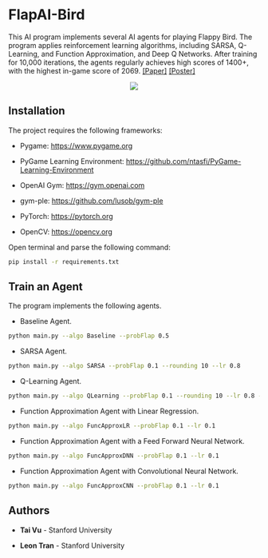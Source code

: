 # FlapAI-Bird

This AI program implements several AI agents for playing Flappy Bird. The program applies reinforcement learning algorithms, including SARSA, Q-Learning, and Function Approximation, and Deep Q Networks. After training for 10,000 iterations, the agents regularly achieves high scores of 1400+, with the highest in-game score of 2069. [[Paper]](https://arxiv.org/abs/2003.09579) [[Poster]](https://stanford-cs221.github.io/autumn2019-extra/posters/18.pdf)

<p align="center">
  <img src="https://user-images.githubusercontent.com/46636857/77217879-87ed6e80-6b58-11ea-9110-a8c605c190b2.gif">
</p>

## Installation

The project requires the following frameworks:

- Pygame: https://www.pygame.org

- PyGame Learning Environment: https://github.com/ntasfi/PyGame-Learning-Environment

- OpenAI Gym: https://gym.openai.com

- gym-ple: https://github.com/lusob/gym-ple
 
- PyTorch: https://pytorch.org

- OpenCV: https://opencv.org

Open terminal and parse the following command:

```bash
pip install -r requirements.txt
```

## Train an Agent

The program implements the following agents.

- Baseline Agent.

```bash
python main.py --algo Baseline --probFlap 0.5
```

- SARSA Agent.

```bash
python main.py --algo SARSA --probFlap 0.1 --rounding 10 --lr 0.8
```

- Q-Learning Agent.

```bash
python main.py --algo QLearning --probFlap 0.1 --rounding 10 --lr 0.8 --order backward
```

- Function Approximation Agent with Linear Regression.

```bash
python main.py --algo FuncApproxLR --probFlap 0.1 --lr 0.1
```

- Function Approximation Agent with a Feed Forward Neural Network.

```bash
python main.py --algo FuncApproxDNN --probFlap 0.1 --lr 0.1
```

- Function Approximation Agent with Convolutional Neural Network.

```bash
python main.py --algo FuncApproxCNN --probFlap 0.1 --lr 0.1
```

## Authors

* **Tai Vu** - Stanford University

* **Leon Tran** - Stanford University
